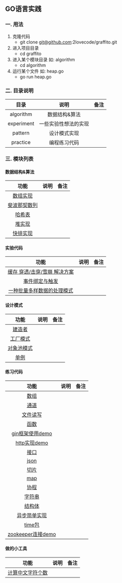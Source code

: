 ## GO语言实践

### 一. 用法
  1. 克隆代码
        - git clone git@github.com:2lovecode/graffito.git
  2. 进入项目目录
        - cd graffito
  3. 进入某个模块目录 如: algorithm
        - cd algorithm
  4. 运行某个文件 如: heap.go
        - go run heap.go
    
### 二. 目录说明

| 目录  | 说明  | 备注                       |
| :---:  | :------:  | :------------------------  |
| algorithm |   数据结构&算法  ||
| experiment |  一些实验性想法的实现     ||
| pattern |  设计模式实现     ||
| practice | 编程练习代码     ||

### 三. 模块列表

#### 数据结构&算法
| 功能  | 说明  | 备注                       |
| :---:  | :------: | :------------------------:  |
| [数组实现](algorithm/array.go) |  |  |
| [斐波那契数列](algorithm/fibonacci.go) |  | |
| [哈希表](algorithm/hash.go) |  |  |
| [堆实现](algorithm/heap.go) |  |  |
| [快排实现](algorithm/quicksort.go) |  |  |

#### 实验代码
| 功能  | 说明  | 备注                       |
| :---:  | :------: | :------------------------:  |
| [缓存 穿透/击穿/雪崩 解决方案](experiment/cache.go)|  |  |
| [事件绑定与触发](experiment/event.go)|  |  |
| [一种批量多样数据的处理模式](experiment/mode0.go)|  |  |

#### 设计模式
| 功能  | 说明  | 备注                       |
| :---:  | :------: | :------------------------:  |
| [建造者](pattern/builder.go) |  |  |
| [工厂模式](pattern/factory.go) |  |  |
| [对象池模式](pattern/obj_pool.go) |  |  |
| [单例](pattern/singleton.go) |  |  |

#### 练习代码
| 功能  | 说明  | 备注                       |
| :---:  | :------: | :------------------------:  |
| [数组](practice/array.go)|  |  |
| [通道](practice/channel.go)|  |  |
| [文件读写](practice/file.go)|  |  |
| [函数](practice/func.go)|  |  |
| [gin框架使用demo](practice/gin.go)|  |  |
| [http实现demo](practice/http.go)|  |  |
| [接口](practice/interface.go)|  |  |
| [json](practice/json.go)|  |  |
| [切片](practice/list.go)|  |  |
| [map](practice/map.go)|  |  |
| [协程](practice/routine.go)|  |  |
| [字符串](practice/string.go)|  |  |
| [结构体](practice/struct.go)|  |  |
| [异步简单实现](practice/sync.go)|  |  |
| [time包](practice/time.go)|  |  |
| [zookeeper连接demo](practice/zookeeper.go)|  |  |

#### 做的小工具
| 功能  | 说明  | 备注                       |
| :---:  | :------: | :------------------------:  |
| [计算中文字符个数](tools/count.go)|  |  |
